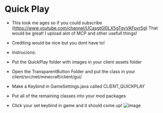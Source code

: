 # Quick Play
- This took me ages so if you could subscribe (https://www.youtube.com/channel/UCasgtGl0LX5gTgvVAFpvr5g) That would be great! I upload alot of MCP and other usefull things!

- Crediting would be nice but you dont have to!

- Instrucions:
- Put the QuickPlay folder with images in your client assets folder
- Open the TransparentButton Folder and put the class in your client/src/net/minecraft/client/gui/
- Make a Keybind in GameSettings.java called CLIENT_QUICKPLAY
- Put all of the remaining classes into your mod packages
- Click your set keybind in game and it should come up!
![image](https://user-images.githubusercontent.com/69165251/116797025-23317100-aad9-11eb-82e0-b7402f472b05.png)
